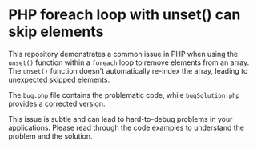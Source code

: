 # PHP foreach loop with unset() can skip elements
This repository demonstrates a common issue in PHP when using the `unset()` function within a `foreach` loop to remove elements from an array.  The `unset()` function doesn't automatically re-index the array, leading to unexpected skipped elements. 

The `bug.php` file contains the problematic code, while `bugSolution.php` provides a corrected version.

This issue is subtle and can lead to hard-to-debug problems in your applications.  Please read through the code examples to understand the problem and the solution.